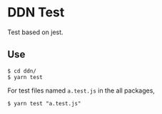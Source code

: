 # DDN Test

Test based on jest.

## Use

```
$ cd ddn/
$ yarn test
```

For test files named `a.test.js` in the all packages, 

```
$ yarn test "a.test.js"
```